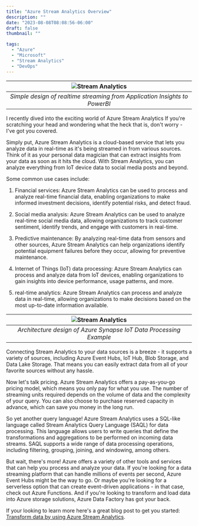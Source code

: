 ```yaml
---
title: "Azure Stream Analytics Overview"
description: ""
date: "2023-08-08T08:08:56-06:00"
draft: false
thumbnail: ""

tags:
  - "Azure"
  - "Microsoft"
  - "Stream Analytics"
  - "DevOps"
---
```



|![Stream Analytics](https://gogorichiesitefiles.blob.core.windows.net/publicfiles/WebAppStream.jpeg)|
|:--:|
| *Simple design of realtime streaming from Application Insights to PowerBI* |

I recently dived into the exciting world of Azure Stream Analytics If you're scratching your head and wondering what the heck that is, don't worry - I've got you covered.

Simply put, Azure Stream Analytics is a cloud-based service that lets you analyze data in real-time as it's being streamed in from various sources. Think of it as your personal data magician that can extract insights from your data as soon as it hits the cloud. With Stream Analytics, you can analyze everything from IoT device data to social media posts and beyond.

Some common use cases include:

1. Financial services: Azure Stream Analytics can be used to process and analyze real-time financial data, enabling organizations to make informed investment decisions, identify potential risks, and detect fraud.

1. Social media analysis: Azure Stream Analytics can be used to analyze real-time social media data, allowing organizations to track customer sentiment, identify trends, and engage with customers in real-time.
1. Predictive maintenance: By analyzing real-time data from sensors and other sources, Azure Stream Analytics can help organizations identify potential equipment failures before they occur, allowing for preventive maintenance.
1. Internet of Things (IoT) data processing: Azure Stream Analytics can process and analyze data from IoT devices, enabling organizations to gain insights into device performance, usage patterns, and more.
1. real-time analytics: Azure Stream Analytics can process and analyze data in real-time, allowing organizations to make decisions based on the most up-to-date information available.

|![Stream Analytics](https://learn.microsoft.com/en-us/azure/stream-analytics/media/stream-analytics-introduction/stream-analytics-e2e-pipeline.png)|
|:--:|
| *Architecture design of Azure Synapse IoT Data Processing Example* |

Connecting Stream Analytics to your data sources is a breeze - it supports a variety of sources, including Azure Event Hubs, IoT Hub, Blob Storage, and Data Lake Storage. That means you can easily extract data from all of your favorite sources without any hassle.

Now let's talk pricing. Azure Stream Analytics offers a pay-as-you-go pricing model, which means you only pay for what you use. The number of streaming units required depends on the volume of data and the complexity of your query. You can also choose to purchase reserved capacity in advance, which can save you money in the long run.

So yet another query language! Azure Stream Analytics uses a SQL-like language called Stream Analytics Query Language (SAQL) for data processing. This language allows users to write queries that define the transformations and aggregations to be performed on incoming data streams. SAQL supports a wide range of data processing operations, including filtering, grouping, joining, and windowing, among others.

But wait, there's more! Azure offers a variety of other tools and services that can help you process and analyze your data. If you're looking for a data streaming platform that can handle millions of events per second, Azure Event Hubs might be the way to go. Or maybe you're looking for a serverless option that can create event-driven applications - in that case, check out Azure Functions. And if you're looking to transform and load data into Azure storage solutions, Azure Data Factory has got your back.

If your looking to learn more here's a great blog post to get you started: [Transform data by using Azure Stream Analytics](https://learn.microsoft.com/en-us/training/modules/transform-data-with-azure-stream-analytics/?source=recommendations).
